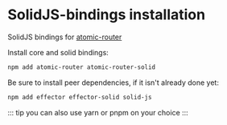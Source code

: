 # SolidJS-bindings installation

SolidJS bindings for [atomic-router](https://github.com/kelin2025/atomic-router)

Install core and solid bindings:

```bash
npm add atomic-router atomic-router-solid
```

Be sure to install peer dependencies, if it isn't already done yet:

```bash
npm add effector effector-solid solid-js
```

::: tip
you can also use yarn or pnpm on your choice
:::
